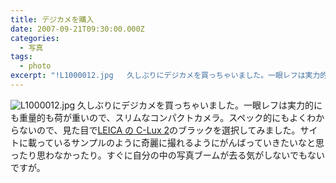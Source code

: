 ```yaml
---
title: デジカメを購入
date: 2007-09-21T09:30:00.000Z
categories:
  - 写真
tags:
  - photo
excerpt: "!L1000012.jpg   久しぶりにデジカメを買っちゃいました。一眼レフは実力的にも重量的も荷が重いので、スリムなコンパクトカメラ。スペック的にもよくわからないので、見た目でLEICAのC-Lux 2のブラックを選択してみました。サイトに載っているサンプルのように奇麗に撮れるようにがんばっていきたいなと思ったり思わなかったり。すぐに自分の中の写真ブームが去る気がしないでもないですが。"
---
```


![L1000012.jpg](/blog//assets/i/2007/09/L1000012.jpg)
久しぶりにデジカメを買っちゃいました。一眼レフは実力的にも重量的も荷が重いので、スリムなコンパクトカメラ。スペック的にもよくわからないので、見た目で[LEICA の C-Lux 2](http://www.leica-camera.co.jp/photography/compact_cameras/c-lux_2/)のブラックを選択してみました。サイトに載っているサンプルのように奇麗に撮れるようにがんばっていきたいなと思ったり思わなかったり。すぐに自分の中の写真ブームが去る気がしないでもないですが。
